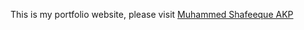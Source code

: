 This is my portfolio website, please visit <a href="https://muhammed-shafeeque.github.io/shafeeque-portfolio"/>Muhammed Shafeeque AKP</a>
